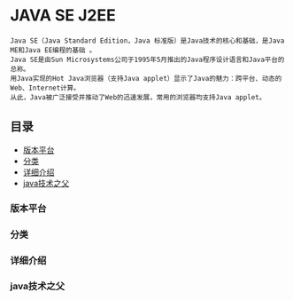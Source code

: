 # JAVA SE J2EE
    Java SE（Java Standard Edition，Java 标准版）是Java技术的核心和基础，是Java ME和Java EE编程的基础 。
    Java SE是由Sun Microsystems公司于1995年5月推出的Java程序设计语言和Java平台的总称。
    用Java实现的Hot Java浏览器（支持Java applet）显示了Java的魅力：跨平台、动态的Web、Internet计算。
    从此，Java被广泛接受并推动了Web的迅速发展，常用的浏览器均支持Java applet。
## 目录

- [版本平台](#版本平台)
- [分类](#分类)
- [详细介绍](#详细介绍)
- [java技术之父](#java技术之父)

### 版本平台
### 分类
### 详细介绍
### java技术之父
